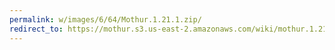```yaml
---
permalink: w/images/6/64/Mothur.1.21.1.zip/
redirect_to: https://mothur.s3.us-east-2.amazonaws.com/wiki/mothur.1.21.1.zip
---
```


